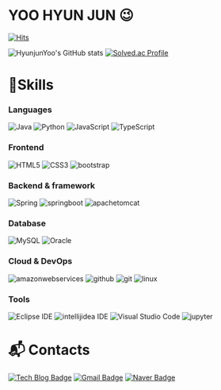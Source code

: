 # YOO HYUN JUN 😉

[![Hits](https://hits.seeyoufarm.com/api/count/incr/badge.svg?url=https%3A%2F%2Fgithub.com%2FHyunjunYoo&count_bg=%2379C83D&title_bg=%23555555&icon=&icon_color=%23E7E7E7&title=hits&edge_flat=false)](https://hits.seeyoufarm.com)

![HyunjunYoo's GitHub stats](https://github-readme-stats.vercel.app/api?username=HyunjunYoo&show_icons=true&theme=radical)
[![Solved.ac Profile](http://mazassumnida.wtf/api/v2/generate_badge?boj=howl126)](https://solved.ac/howl126/)

# 💪Skills
### Languages
![Java](https://img.shields.io/badge/Java-007396.svg?&style=for-the-badge&logo=Java&logoColor=white)
![Python](https://img.shields.io/badge/Python-3776AB.svg?&style=for-the-badge&logo=Python&logoColor=white)
![JavaScript](https://img.shields.io/badge/JavaScript-F7DF1E.svg?&style=for-the-badge&logo=JavaScript&logoColor=white)
![TypeScript](https://img.shields.io/badge/TypeScript-3178C6.svg?&style=for-the-badge&logo=TypeScript&logoColor=white)

### Frontend
![HTML5](https://img.shields.io/badge/HTML5-E34F26.svg?&style=for-the-badge&logo=HTML5&logoColor=white)
![CSS3](https://img.shields.io/badge/CSS3-1572B6.svg?&style=for-the-badge&logo=CSS3&logoColor=white)
![bootstrap](https://img.shields.io/badge/bootstrap-7952B3.svg?&style=for-the-badge&logo=bootstrap&logoColor=white)

### Backend & framework
![Spring](https://img.shields.io/badge/Spring-6DB33F.svg?&style=for-the-badge&logo=Spring&logoColor=white)
![springboot](https://img.shields.io/badge/springboot-6DB33F.svg?&style=for-the-badge&logo=springboot&logoColor=white)
![apachetomcat](https://img.shields.io/badge/apachetomcat-F8DC75.svg?&style=for-the-badge&logo=apachetomcat&logoColor=white)

### Database
![MySQL](https://img.shields.io/badge/MySQL-4479A1.svg?&style=for-the-badge&logo=MySQL&logoColor=white)
![Oracle](https://img.shields.io/badge/Oracle-F80000.svg?&style=for-the-badge&logo=Oracle&logoColor=white)

### Cloud & DevOps
![amazonwebservices](https://img.shields.io/badge/amazonwebservices-232F3E.svg?&style=for-the-badge&logo=amazonwebservices&logoColor=white)
![github](https://img.shields.io/badge/github-181717.svg?&style=for-the-badge&logo=github&logoColor=white)
![git](https://img.shields.io/badge/git-F05032.svg?&style=for-the-badge&logo=git&logoColor=white)
![linux](https://img.shields.io/badge/linux-FCC624.svg?&style=for-the-badge&logo=linux&logoColor=white)




### Tools
![Eclipse IDE](https://img.shields.io/badge/Eclipse%20IDE-2C2255.svg?&style=for-the-badge&logo=Eclipse%20IDE&logoColor=white)
![intellijidea IDE](https://img.shields.io/badge/intellijidea-000000.svg?&style=for-the-badge&logo=intellijidea%20IDE&logoColor=white)
![Visual Studio Code](https://img.shields.io/badge/Visual%20Studio%20Code-007ACC.svg?&style=for-the-badge&logo=Visual%20Studio%20Code&logoColor=white)
![jupyter](https://img.shields.io/badge/jupyter-F37626.svg?&style=for-the-badge&logo=jupyter&logoColor=white)

 
# :mailbox_with_mail: Contacts
[![Tech Blog Badge](http://img.shields.io/badge/velog-20C997?style=flat-square&logo=velog&logoColor=white&link=https://velog.io/@howl126/posts)](https://velog.io/@howl126/posts)
[![Gmail Badge](https://img.shields.io/badge/Gmail-d14836?style=flat-square&logo=Gmail&logoColor=white&link=mailto:howl1265@gmail.cm)](mailto:howl1265@gmail.com)
[![Naver Badge](https://img.shields.io/badge/Naver-03C75A?style=flat-square&logo=Naver&logoColor=white&link=mailto:howl126@naver.com)](mailto:howl126@naver.com)
